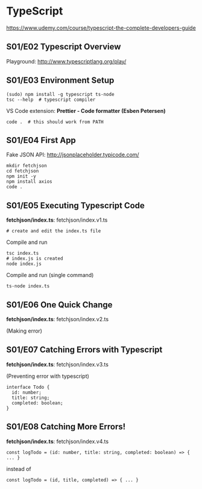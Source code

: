 # TypeScript

https://www.udemy.com/course/typescript-the-complete-developers-guide

## S01/E02 Typescript Overview

Playground: http://www.typescriptlang.org/play/

## S01/E03 Environment Setup

```
(sudo) npm install -g typescript ts-node
tsc --help  # typescript compiler
```
VS Code extension: **Prettier - Code formatter (Esben Petersen)**

```
code .  # this should work from PATH
```

## S01/E04 First App

Fake JSON API: http://jsonplaceholder.typicode.com/

```
mkdir fetchjson
cd fetchjson
npm init -y
npm install axios
code .
```
## S01/E05 Executing Typescript Code

**fetchjson/index.ts**: fetchjson/index.v1.ts

```
# create and edit the index.ts file
```
Compile and run
```
tsc index.ts
# index.js is created
node index.js
```
Compile and run (single command)
```
ts-node index.ts
```

## S01/E06 One Quick Change

**fetchjson/index.ts**: fetchjson/index.v2.ts

(Making error)

## S01/E07 Catching Errors with Typescript

**fetchjson/index.ts**: fetchjson/index.v3.ts

(Preventing error with typescript)

```
interface Todo {
  id: number;
  title: string;
  completed: boolean;
}
```

## S01/E08 Catching More Errors!

**fetchjson/index.ts**: fetchjson/index.v4.ts

```
const logTodo = (id: number, title: string, completed: boolean) => { ... }
```
instead of
```
const logTodo = (id, title, completed) => { ... }
```
